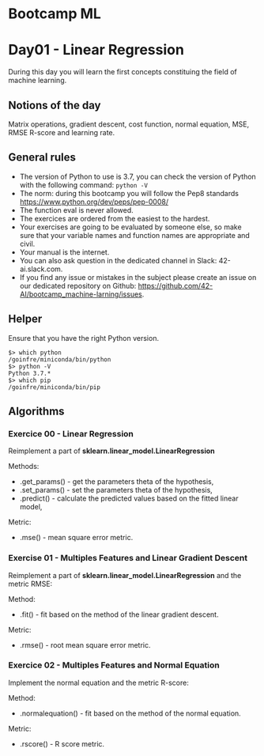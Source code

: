 
# Bootcamp ML

# Day01 - Linear Regression

During this day you will learn the first concepts constituing the field of machine learning.





## Notions of the day

Matrix operations, gradient descent, cost function, normal equation, MSE, RMSE R-score and learning rate. 

## General rules

* The version of Python to use is 3.7, you can check the version of Python with the following command: `python -V`
* The norm: during this bootcamp you will follow the Pep8 standards https://www.python.org/dev/peps/pep-0008/
* The function eval is never allowed.
* The exercices are ordered from the easiest to the hardest.
* Your exercises are going to be evaluated by someone else, so make sure that your variable names and function names are appropriate and civil. 
* Your manual is the internet.
* You can also ask question in the dedicated channel in Slack: 42-ai.slack.com.
* If you find any issue or mistakes in the subject please create an issue on our dedicated repository on Github: https://github.com/42-AI/bootcamp_machine-larning/issues.

## Helper 

Ensure that you have the right Python version.

```
$> which python
/goinfre/miniconda/bin/python
$> python -V
Python 3.7.*
$> which pip
/goinfre/miniconda/bin/pip
```

## Algorithms

### Exercice 00 - Linear Regression
Reimplement a part of **sklearn.linear_model.LinearRegression** 

Methods:
  - .get_params() - get the parameters theta of the hypothesis,
  - .set_params() - set the parameters theta of the hypothesis,
  - .predict() - calculate the predicted values based on the fitted linear model,

Metric:
  - .mse() - mean square error metric.

### Exercise 01 - Multiples Features and Linear Gradient Descent  
Reimplement a part of **sklearn.linear_model.LinearRegression** and the metric RMSE:
  
Method:
  - .fit() - fit based on the method of the linear gradient descent.

Metric:
  - .rmse() - root mean square error metric.

### Exercice 02 - Multiples Features and Normal Equation
Implement the normal equation and the metric R-score:

Method:
  - .normalequation() - fit based on the method of the normal equation.

Metric:
  - .rscore() - R score metric.
